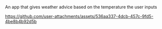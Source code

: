 An app that gives weather advice based on the temperature the user inputs

https://github.com/user-attachments/assets/536aa337-4dcb-457c-9fd5-4be8b4b92d5b

